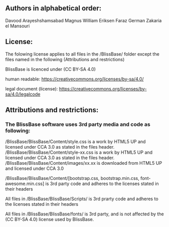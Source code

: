 ## Authors in alphabetical order: ##

Davood Arayeshshamsabad
Magnus William Eriksen
Faraz German
Zakaria el Mansouri



## License: ##

The folowing license applies to all files in the /BlissBase/ folder except the files named in the following (Attributions and restrictions)

BlissBase is licenced under (CC BY-SA 4.0)

human readable: https://creativecommons.org/licenses/by-sa/4.0/

legal document (license): https://creativecommons.org/licenses/by-sa/4.0/legalcode



## Attributions and restrictions: ##

### The BlissBase software uses 3rd party media and code as following: ###

/BlissBase/BlissBase/Content/style.css is a work by HTML5 UP and licensed under CCA 3.0 as stated in the files header.
/BlissBase/BlissBase/Content/style-xx.css is a work by HTML5 UP and licensed under CCA 3.0 as stated in the files header.
/BlissBase/BlissBase/Content/images/xx.xx is downloaded from HTML5 UP and licensed under CCA 3.0

/BlissBase/BlissBase/Content/[bootstrap.css, bootstrap.min.css, font-awesome.min.css] is 3rd party code and adheres to the licenses stated in their headers

All files in /BlissBase/BlissBase/Scripts/ is 3rd prarty code and adheres to the licenses stated in their headers

All files in /BlissBase/BlissBase/fonts/ is 3rd party, and is not affected by the (CC BY-SA 4.0) license used by BlissBase.




